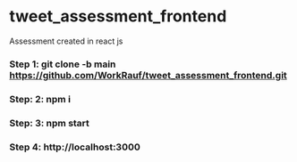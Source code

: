 # tweet_assessment_frontend
Assessment created in react js
### Step 1: git clone -b main https://github.com/WorkRauf/tweet_assessment_frontend.git
### Step: 2: npm i
### Step: 3: npm start
### Step 4: http://localhost:3000
